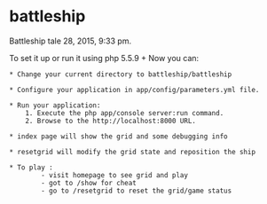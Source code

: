 battleship
==========

Battleship tale 28, 2015, 9:33 pm.

To set it up or run it using php 5.5.9 + Now you can:

    * Change your current directory to battleship/battleship

    * Configure your application in app/config/parameters.yml file.

    * Run your application:
        1. Execute the php app/console server:run command.
        2. Browse to the http://localhost:8000 URL.

    * index page will show the grid and some debugging info

    * resetgrid will modify the grid state and reposition the ship
    
    * To play :
            - visit homepage to see grid and play
            - got to /show for cheat
            - go to /resetgrid to reset the grid/game status 

